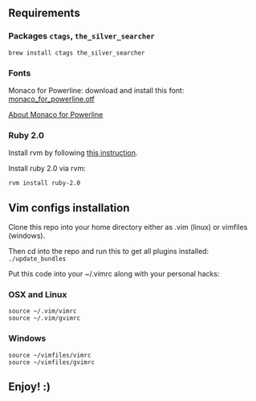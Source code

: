 ## Requirements

### Packages `ctags`, `the_silver_searcher`
```
brew install ctags the_silver_searcher
```

### Fonts
Monaco for Powerline:
download and install this font: [monaco_for_powerline.otf](https://gist.github.com/baopham/1838072/raw/5fa73caa4af86285f11539a6b4b6c26cfca2c04b/Monaco%20for%20Powerline.otf)

[About Monaco for Powerline](https://gist.github.com/baopham/1838072)

### Ruby 2.0

Install rvm by following [this instruction](http://rvm.io/rvm/install).

Install ruby 2.0 via rvm:
```
rvm install ruby-2.0
```


## Vim configs installation

Clone this repo into your home directory either as .vim (linux) or vimfiles (windows).

Then cd into the repo and run this to get all plugins installed:
`./update_bundles`


Put this code into your ~/.vimrc along with your personal hacks:

### OSX and Linux
```
source ~/.vim/vimrc
source ~/.vim/gvimrc
```

### Windows
```
source ~/vimfiles/vimrc
source ~/vimfiles/gvimrc
```

## Enjoy! :)
